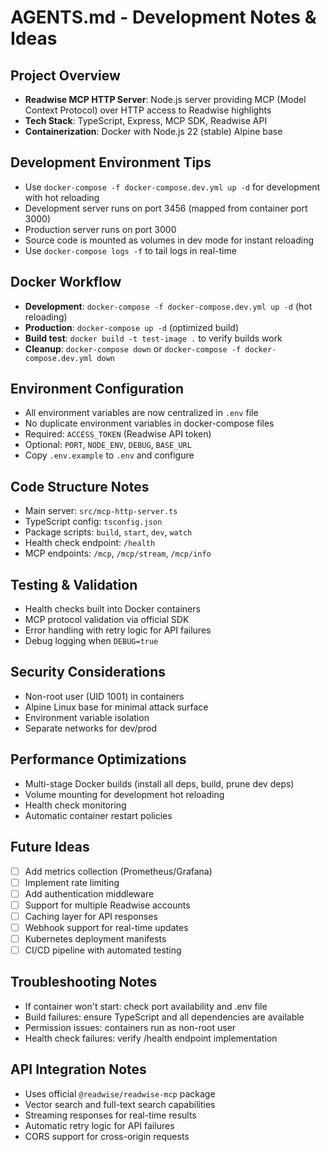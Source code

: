 # AGENTS.md - Development Notes & Ideas

## Project Overview
- **Readwise MCP HTTP Server**: Node.js server providing MCP (Model Context Protocol) over HTTP access to Readwise highlights
- **Tech Stack**: TypeScript, Express, MCP SDK, Readwise API
- **Containerization**: Docker with Node.js 22 (stable) Alpine base

## Development Environment Tips
- Use `docker-compose -f docker-compose.dev.yml up -d` for development with hot reloading
- Development server runs on port 3456 (mapped from container port 3000)
- Production server runs on port 3000
- Source code is mounted as volumes in dev mode for instant reloading
- Use `docker-compose logs -f` to tail logs in real-time

## Docker Workflow
- **Development**: `docker-compose -f docker-compose.dev.yml up -d` (hot reloading)
- **Production**: `docker-compose up -d` (optimized build)
- **Build test**: `docker build -t test-image .` to verify builds work
- **Cleanup**: `docker-compose down` or `docker-compose -f docker-compose.dev.yml down`

## Environment Configuration
- All environment variables are now centralized in `.env` file
- No duplicate environment variables in docker-compose files
- Required: `ACCESS_TOKEN` (Readwise API token)
- Optional: `PORT`, `NODE_ENV`, `DEBUG`, `BASE_URL`
- Copy `.env.example` to `.env` and configure

## Code Structure Notes
- Main server: `src/mcp-http-server.ts`
- TypeScript config: `tsconfig.json`
- Package scripts: `build`, `start`, `dev`, `watch`
- Health check endpoint: `/health`
- MCP endpoints: `/mcp`, `/mcp/stream`, `/mcp/info`

## Testing & Validation
- Health checks built into Docker containers
- MCP protocol validation via official SDK
- Error handling with retry logic for API failures
- Debug logging when `DEBUG=true`

## Security Considerations
- Non-root user (UID 1001) in containers
- Alpine Linux base for minimal attack surface
- Environment variable isolation
- Separate networks for dev/prod

## Performance Optimizations
- Multi-stage Docker builds (install all deps, build, prune dev deps)
- Volume mounting for development hot reloading
- Health check monitoring
- Automatic container restart policies

## Future Ideas
- [ ] Add metrics collection (Prometheus/Grafana)
- [ ] Implement rate limiting
- [ ] Add authentication middleware
- [ ] Support for multiple Readwise accounts
- [ ] Caching layer for API responses
- [ ] Webhook support for real-time updates
- [ ] Kubernetes deployment manifests
- [ ] CI/CD pipeline with automated testing

## Troubleshooting Notes
- If container won't start: check port availability and .env file
- Build failures: ensure TypeScript and all dependencies are available
- Permission issues: containers run as non-root user
- Health check failures: verify /health endpoint implementation

## API Integration Notes
- Uses official `@readwise/readwise-mcp` package
- Vector search and full-text search capabilities
- Streaming responses for real-time results
- Automatic retry logic for API failures
- CORS support for cross-origin requests
